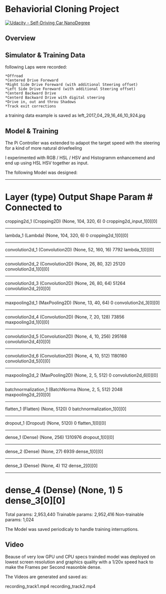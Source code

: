 # Behaviorial Cloning Project

[![Udacity - Self-Driving Car NanoDegree](https://s3.amazonaws.com/udacity-sdc/github/shield-carnd.svg)](http://www.udacity.com/drive)

Overview
---

## Simulator & Training Data

following Laps were recorded:

	*Offroad
	*Centered Drive Foreward
	*Right Side Drive Foreward (with additional Steering offset)
	*Left Side Drive Foreward (with additional Steering offset)
	*Centerd Backward Drive
	*Centerd Backward Drive with digital steering
	*Drive in, out and throu Shadows
	*Track exit corrections

a training data example is saved as
left_2017_04_29_16_46_10_924.jpg

## Model & Training

The Pi Controller was extended to adapot the target speed with the steering for a kind of more natural drivefeeling

I experimented with RGB / HSL / HSV and Histogramm enhancemend and end up using HSL HSV together as input.

The following Model was designed:

____________________________________________________________________________________________________
Layer (type)                     Output Shape          Param #     Connected to                     
====================================================================================================
cropping2d_1 (Cropping2D)        (None, 104, 320, 6)   0           cropping2d_input_1[0][0]         
____________________________________________________________________________________________________
lambda_1 (Lambda)                (None, 104, 320, 6)   0           cropping2d_1[0][0]               
____________________________________________________________________________________________________
convolution2d_1 (Convolution2D)  (None, 52, 160, 16)   7792        lambda_1[0][0]                   
____________________________________________________________________________________________________
convolution2d_2 (Convolution2D)  (None, 26, 80, 32)    25120       convolution2d_1[0][0]            
____________________________________________________________________________________________________
convolution2d_3 (Convolution2D)  (None, 26, 80, 64)    51264       convolution2d_2[0][0]            
____________________________________________________________________________________________________
maxpooling2d_1 (MaxPooling2D)    (None, 13, 40, 64)    0           convolution2d_3[0][0]            
____________________________________________________________________________________________________
convolution2d_4 (Convolution2D)  (None, 7, 20, 128)    73856       maxpooling2d_1[0][0]             
____________________________________________________________________________________________________
convolution2d_5 (Convolution2D)  (None, 4, 10, 256)    295168      convolution2d_4[0][0]            
____________________________________________________________________________________________________
convolution2d_6 (Convolution2D)  (None, 4, 10, 512)    1180160     convolution2d_5[0][0]            
____________________________________________________________________________________________________
maxpooling2d_2 (MaxPooling2D)    (None, 2, 5, 512)     0           convolution2d_6[0][0]            
____________________________________________________________________________________________________
batchnormalization_1 (BatchNorma (None, 2, 5, 512)     2048        maxpooling2d_2[0][0]             
____________________________________________________________________________________________________
flatten_1 (Flatten)              (None, 5120)          0           batchnormalization_1[0][0]       
____________________________________________________________________________________________________
dropout_1 (Dropout)              (None, 5120)          0           flatten_1[0][0]                  
____________________________________________________________________________________________________
dense_1 (Dense)                  (None, 256)           1310976     dropout_1[0][0]                  
____________________________________________________________________________________________________
dense_2 (Dense)                  (None, 27)            6939        dense_1[0][0]                    
____________________________________________________________________________________________________
dense_3 (Dense)                  (None, 4)             112         dense_2[0][0]                    
____________________________________________________________________________________________________
dense_4 (Dense)                  (None, 1)             5           dense_3[0][0]                    
====================================================================================================
Total params: 2,953,440
Trainable params: 2,952,416
Non-trainable params: 1,024

The Model was saved periodicaly to handle training interruptions.

## Video 

Beause of very low GPU und CPU specs trainded model was deployed on lowest screen resolution and graphics quality with a 1/20x speed hack to make the Frames per Second reasonble dense.

The Videos are generated and saved as:

recording_track1.mp4
recording_track2.mp4


